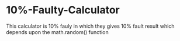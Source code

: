 # 10%-Faulty-Calculator
This calculator is 10% fauly in which they gives 10%  fault result which depends upon the math.random() function
 
